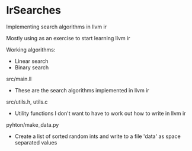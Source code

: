 # IrSearches
Implementing search algorithms in llvm ir

Mostly using as an exercise to start learning llvm ir

Working algorithms:
* Linear search
* Binary search


src/main.ll
* These are the search algorithms implemented in llvm ir

src/utils.h, utils.c
* Utility functions I don't want to have to work out how to write in llvm ir

pyhton/make_data.py
* Create a list of sorted random ints and write to a file 'data' as space separated values
